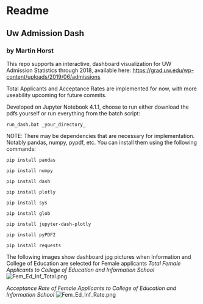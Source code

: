 # Readme #
## Uw Admission Dash ## 

### by Martin Horst ### 

This repo supports an interactive, dashboard visualization for UW Admission Statistics through 2018, available here:
https://grad.uw.edu/wp-content/uploads/2019/06/admissions

Total Applicants and Acceptance Rates are implemented for now, with more useability upcoming for future commits.

Developed on Jupyter Notebook 4.1.1, choose to run either download the pdfs yourself or run everything from the batch script: 

```run_dash.bat _your_directory_``` 

NOTE: There may be dependencies that are necessary for implementation. Notably pandas, numpy, pypdf, etc. You can install them using the following commands: 

```pip install pandas```

```pip install numpy```

```pip install dash```

```pip install plotly```

```pip install sys```

```pip install glob```

```pip install jupyter-dash-plotly```

```pip install pyPDF2```

```pip install requests```


The following images show dashboard jpg pictures when Information and College of Education are selected for Female applicants
*Total Female Applicants to College of Education and Information School* 
![Fem_Ed_Inf_Total.png](Fem_Ed_Inf_Total.png)


*Acceptance Rate of Female Applicants to College of Education and Information School* 
![Fem_Ed_Inf_Rate.png](Fem_Ed_Inf_Rate.png)
